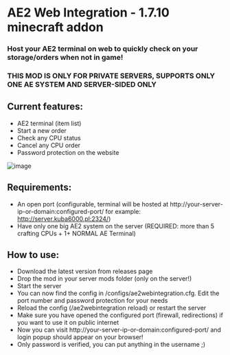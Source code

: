 # AE2 Web Integration - 1.7.10 minecraft addon

### Host your AE2 terminal on web to quickly check on your storage/orders when not in game!  
### THIS MOD IS ONLY FOR PRIVATE SERVERS, SUPPORTS ONLY ONE AE SYSTEM AND SERVER-SIDED ONLY

## Current features:
  - AE2 terminal (item list)
  - Start a new order
  - Check any CPU status
  - Cancel any CPU order
  - Password protection on the website

![image](https://github.com/user-attachments/assets/5757e707-1139-434e-99bb-eca6e4e787ff)

## Requirements:
  - An open port (configurable, terminal will be hosted at http://your-server-ip-or-domain:configured-port/ for example: http://server.kuba6000.pl:2324/)
  - Have only one big AE2 system on the server (REQUIRED: more than 5 crafting CPUs + 1+ NORMAL AE Terminal)

## How to use:
  - Download the latest version from releases page
  - Drop the mod in your server mods folder (only on the server!)
  - Start the server
  - You can now find the config in /configs/ae2webintegration.cfg. Edit the port number and password protection for your needs
  - Reload the config (/ae2webintegration reload) or restart the server
  - Make sure you have opened the configured port (firewall, redirections) if you want to use it on public internet
  - Now you can visit http://your-server-ip-or-domain:configured-port/ and login popup should appear on your browser!
  - Only password is verified, you can put anything in the username ;)
